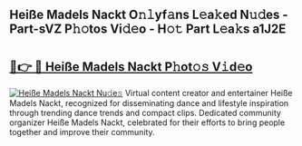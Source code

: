 ## Heiße Madels Nackt O𝚗𝚕yf𝚊ns L𝚎a𝚔ed N𝚞𝚍es - Part-sVZ P𝚑𝚘tos Vi𝚍𝚎o - H𝚘𝚝 Part L𝚎a𝚔s a1J2E

# <h2><a href="http://kf36y4.oniu.top/?m=Hei%c3%9fe+Madels+Nackt">🔗👉 🔴 Heiße Madels Nackt P𝚑ot𝚘𝚜 V𝚒d𝚎o</a></h2>

[![Heiße Madels Nackt Nu𝚍e𝚜](https://i.imgur.com/0qMVB7G.gif)](http://kf36y4.oniu.top/?m=Hei%c3%9fe+Madels+Nackt)
Virtual content creator and entertainer Heiße Madels Nackt, recognized for disseminating dance and lifestyle inspiration through trending dance trends and compact clips. Dedicated community organizer Heiße Madels Nackt, celebrated for their efforts to bring people together and improve their community.  
